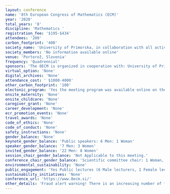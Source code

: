 ```yaml
---
layout: conference 
name: '8th European Congress of Mathematics (ECM)'
year: '2020'
total_years: '8'
discipline: 'Mathematics '
registration_fee: '$195-$434'
attendees: '200'
carbon_footprint: '400'
society_name: 'University of Primorska, in collaboration with all active mathematical institutions in Slovenia, The 8th European congress is held under the auspices of the European Mathematical Society – EMS'
society_members: 'No information available online'
venue: 'Portorož, Slovenia'
frequency: 'Quadrennial'
sponsors: 'The 8ECM is organized in cooperation with: University of Primorska, Faculty of Tourism Studies – Turistica, Student housing by the University of Primorska, University of Ljubljana, Faculty of Mathematics and Physics, Faculty of Education, Faculty of Maritime Studies and Transport, University of Maribor, Faculty of Natural sciences and Mathematics and Institute of Mathematics, Physics and Mechanics, Society of Mathematicians, Physicists and Astronomers, Slovenian Discrete and Applied Mathematics Society, Jozef Stefan Institute, Abelium Ltd. Slovenian Insurance Association (https://www.zav-zdruzenje.si/en/), Foundation Composito Mathematica (https://www.zav-zdruzenje.si/en/), European Mathematical Soceity Press (https://www.ems-ph.org/)'
virtual_option: 'None'
digital_archives: 'None'
attendance_cost: ' $1000-4000'
other_carbon_footprint: '100'
electonic_program: 'Yes the meeting program was available online on the conference website.'
onsite_maternity: 'None'
onsite_childcare: 'None'
caregiver_grant: 'None'
career_development: 'None'
ecr_promotion_events: 'None'
travel_awards: 'None'
code_of_ethics: 'None'
code_of_conduct: 'None'
safety_instructions: 'None'
gender_balance: 'None'
keynote_gender_balance: 'Public speakers: 6 Men: 1 Woman'
speaker_gender_balance: '7 Men: 3 Women'
invited_gender_balance: '22 Men: 8 Women'
session_chair_gender_balance: 'Not Applicable to this meeting.'
conference_chair_gender_balance: 'Scientific committee chair: 1 Woman, Organizing committee chairs: 1 Man: 1 Woman, Local organizing ocmmittee chair: 1 Man'
environmental_sustainability: 'None'
public_engagement: 'Yes Public lectures (6 Male lecturers, 1 Female lecturer)'
sustainability_initiatives: 'None'
conference_url: 'https://www.8ecm.si/'
other_details: 'Fraud alert warning! There is an increasing number of fraudulent websites and travel agencies that impersonate 8ECM. While we do our best to protect our participants from scammers, their methods continuously evolve to look more authentic. We would like to alert all participants to be aware of possible scams and to strongly advise you to only use the official Hoteli Bernardin system for booking which you can access on this page to avoid any unpleasant experiences. Organizers of the 8ECM do not contact participants for confirmation of accommodation via phone and do not require any additional information regarding your payment of accommodation. If you receive any suspicious calls or e-mails that claim to be the official housing agency for 8ECM 2020, please alert the Office of the Organizing Committee at 8ecm2020@famnit.upr.si'
---
```

